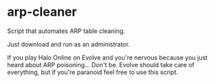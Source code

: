 # arp-cleaner
Script that automates ARP table cleaning.

Just download and run as an administrator.

If you play Halo Online on Evolve and you're nervous because you just heard about ARP poisoning... Don't be. Evolve should take care of everything, but if you're paranoid feel free to use this script.
